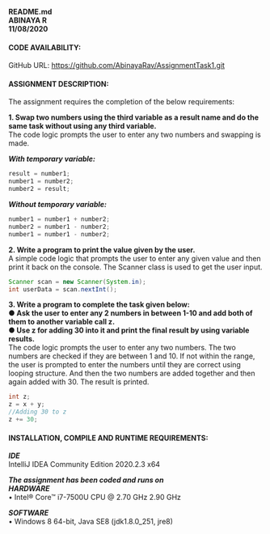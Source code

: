 **README.md**  
**ABINAYA R**  
**11/08/2020**  


#### CODE AVAILABILITY:
GitHub URL: https://github.com/AbinayaRav/AssignmentTask1.git

#### ASSIGNMENT DESCRIPTION:
The assignment requires the completion of the below requirements:  

**1. Swap two numbers using the third variable as a result name and do the same task without using any third variable.**  
 The code logic prompts the user to enter any two numbers and swapping is made. 
 
***With temporary variable:***
 ```java
 result = number1;  
 number1 = number2;  
 number2 = result;
 ```
 ***Without temporary variable:***
 ```java
 number1 = number1 + number2;
 number2 = number1 - number2;
 number1 = number1 - number2;
 ```

**2. Write a program to print the value given by the user.**   
 A simple code logic that prompts the user to enter any given value and then print it back on the console. The Scanner class is used to get the user input.
 ```java
 Scanner scan = new Scanner(System.in);       
 int userData = scan.nextInt();
 ```

**3. Write a program to complete the task given below:  
 ●	Ask the user to enter any 2 numbers in between 1-10 and add both of them to another variable call z.  
 ●	Use z for adding 30 into it and print the final result by using variable results.**  
 The code logic prompts the user to enter any two numbers. The two numbers are checked if they are between 1 and 10. If not within the range, the user is prompted to enter the   numbers until they are correct using looping structure. And then the two numbers are added together and then again added with 30. The result is printed.  
 ```java
 int z;
 z = x + y;
 //Adding 30 to z
 z += 30;
 ```
#### INSTALLATION, COMPILE AND RUNTIME REQUIREMENTS:

***IDE***  
IntelliJ IDEA Community Edition 2020.2.3 x64

***The assignment has been coded and runs on***   
***HARDWARE***  
•	Intel® Core™ i7-7500U CPU @ 2.70 GHz 2.90 GHz  

***SOFTWARE***   
•	Windows 8 64-bit, Java SE8 (jdk1.8.0_251, jre8) 

